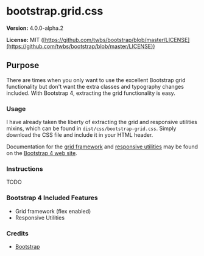# bootstrap.grid.css

**Version:** 4.0.0-alpha.2

**License:** MIT ([https://github.com/twbs/bootstrap/blob/master/LICENSE](https://github.com/twbs/bootstrap/blob/master/LICENSE))

## Purpose

There are times when you only want to use the excellent Bootstrap grid functionality but don't want the extra classes and typography changes included. With Bootstrap 4, extracting the grid functionality is easy.

### Usage

I have already taken the liberty of extracting the grid and responsive utilities mixins, which can be found in `dist/css/bootstrap-grid.css`. Simply download the CSS file and include it in your HTML header.

Documentation for the [grid framework](http://v4-alpha.getbootstrap.com/layout/grid/) and [responsive utilities](http://v4-alpha.getbootstrap.com/layout/responsive-utilities/) may be found on the [Bootstrap 4 web site](http://v4-alpha.getbootstrap.com/).

### Instructions

TODO

### Bootstrap 4 Included Features

* Grid framework (flex enabled)
* Responsive Utilities

### Credits

* [Bootstrap](http://getbootstrap.com)
